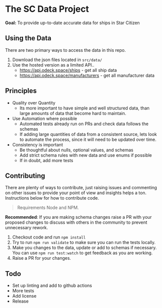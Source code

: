 # The SC Data Project

**Goal:** To provide up-to-date accurate data for ships in Star Citizen

## Using the Data

There are two primary ways to access the data in this repo.

1. Download the json files located in `src/data/`
2. Use the hosted version as a limited API..
    - https://api.odeck.space/ships - get all ship data
    - https://api.odeck.space/manufacturers - get all manufacturer data


## Principles

- Quality over Quantity
    - Its more important to have simple and well structured data, than large amounts of data that become hard to maintain.
- Use Automation where possible
    - Automated tests already run on PRs and check data follows the schemas
    - If adding large quantities of data from a consistent source, lets look to automate the process, since it will need to be updated over time.
- Consistency is important
    - Be thoughtful about nulls, optional values, and schemas
    - Add strict schema rules with new data and use enums if possible
    - If in doubt, add more tests


## Contributing

There are plenty of ways to contribute, just raising issues and commenting on other issues to provide your point of view and insights helps a ton. Instructions below for how to contribute code.

> Requirements Node and NPM.

**Recommended**: If you are making schema changes raise a PR with your proposed changes to discuss with others in the community to prevent unnecessary rework.

1. Checkout code and run `npm install`
2. Try to run `npm run validate` to make sure you can run the tests locally.
3. Make you changes to the data, update or add to schemas if necessary. You can use `npm run test:watch` to get feedback as you are working.
4. Raise a PR for your changes.


## Todo

- Set up linting and add to github actions
- More tests
- Add license
- Release
